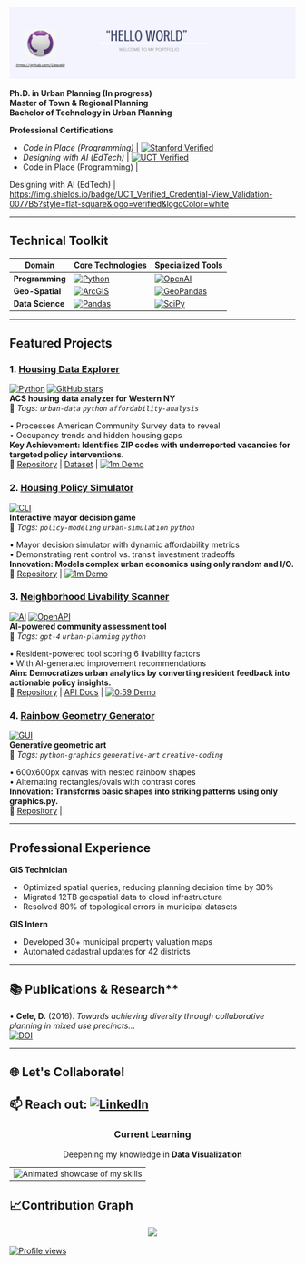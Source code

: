 <p align="center">
  <img src="https://raw.githubusercontent.com/Descele/Descele/main/banner/banner.png" alt="Banner" />
</p>

**Ph.D. in Urban Planning (In progress)**   
**Master of Town & Regional Planning**  
**Bachelor of Technology in Urban Planning**  
 
**Professional Certifications**  
- *Code in Place (Programming)* | [![Stanford Verified](https://img.shields.io/badge/Stanford_Verified_Certificate-View_Validation-8C1515?style=flat-square&logo=verified&logoColor=white)](https://verify.stanford.edu/certificate/123456)
- *Designing with AI (EdTech)*  | [![UCT Verified](https://img.shields.io/badge/UCT_Verified_Credential-View_Validation-0077B5?style=flat-square&logo=verified&logoColor=white)](https://qrcodeverify.uct.ac.za/?reference=42907982-01-AEEO)
- Code in Place (Programming) | 

Designing with AI (EdTech) | https://img.shields.io/badge/UCT_Verified_Credential-View_Validation-0077B5?style=flat-square&logo=verified&logoColor=white

---

## Technical Toolkit

| Domain         | Core Technologies | Specialized Tools |
|----------------|-------------------|-------------------|
| **Programming** | [![Python](https://img.shields.io/badge/Python-3.10+-3776AB?logo=python&style=flat-square)](https://python.org) | [![OpenAI](https://img.shields.io/badge/OpenAI-GPT_4-412991?logo=openai&style=flat-square)](https://openai.com) |
| **Geo-Spatial** | [![ArcGIS](https://img.shields.io/badge/ArcGIS-Pro-2C2D2E?logo=esri&style=flat-square)](https://esri.com) | [![GeoPandas](https://img.shields.io/badge/GeoPandas-0.12+-E5A50C?style=flat-square)](https://geopandas.org) |
| **Data Science** | [![Pandas](https://img.shields.io/badge/Pandas-2.0+-150458?logo=pandas&style=flat-square)](https://pandas.pydata.org) | [![SciPy](https://img.shields.io/badge/SciPy-1.10+-8CAAE6?logo=scipy&style=flat-square)](https://scipy.org) |

---

##  Featured Projects  

### **1. [Housing Data Explorer](https://github.com/Descele/CIP5-Project1)**  
[![Python](https://img.shields.io/badge/Python-3.10+-blue?logo=python&logoColor=white)](https://www.python.org/) 
[![GitHub stars](https://img.shields.io/github/stars/Descele/CIP5_Project1?style=social)](https://github.com/Descele/CIP5_Project1/stargazers)  
**ACS housing data analyzer for Western NY**  
📌 *Tags: `urban-data` `python` `affordability-analysis`*

• Processes American Community Survey data to reveal  
• Occupancy trends and hidden housing gaps  
**Key Achievement: Identifies ZIP codes with underreported vacancies for targeted policy interventions.**  
🔗 [Repository](https://github.com/Descele/CIP5_Project1) | [Dataset](https://www.census.gov/programs-surveys/acs) | [![1m Demo](https://img.shields.io/badge/▶_1:04_Demo-2d3e50?style=for-the-badge&logoColor=white)](https://www.loom.com/share/5df07986504e4ccaa9a161e0bd5bb3fb)

### **2. [Housing Policy Simulator](https://github.com/Descele/CIP5-Project2)**  
[![CLI](https://img.shields.io/badge/CLI-Game-yellowgreen)](https://en.wikipedia.org/wiki/Command-line_interface)  
**Interactive mayor decision game**  
📌 *Tags: `policy-modeling` `urban-simulation` `python`*  

• Mayor decision simulator with dynamic affordability metrics  
• Demonstrating rent control vs. transit investment tradeoffs  
**Innovation: Models complex urban economics using only random and I/O.**  
🔗 [Repository](https://github.com/Descele/CIP5_Project2) | [![1m Demo](https://img.shields.io/badge/▶_1:04_Demo-2d3e50?style=for-the-badge&logoColor=white)](https://www.loom.com/share/f62bdab0c76b434c9a75204b689badb6)

### **3. [Neighborhood Livability Scanner](https://github.com/Descele/CIP5-Project3)**  
[![AI](https://img.shields.io/badge/AI-GPT_4-9cf)](https://openai.com/gpt-4) 
[![OpenAPI](https://img.shields.io/badge/API-OpenAI-purple)](https://platform.openai.com/docs)  
**AI-powered community assessment tool**  
📌 *Tags: `gpt-4` `urban-planning` `python`*  

• Resident-powered tool scoring 6 livability factors  
• With AI-generated improvement recommendations  
**Aim: Democratizes urban analytics by converting resident feedback into actionable policy insights.**  
🔗 [Repository](https://github.com/Descele/CIP5_Project3) | [API Docs](https://platform.openai.com/docs) | [![0:59 Demo](https://img.shields.io/badge/▶_0:59_Demo-2d3e50?style=for-the-badge&logoColor=white)](https://www.loom.com/share/33536c0afa4141d698e2f0ff779f27ba)

### **4. [Rainbow Geometry Generator](https://github.com/Descele/CIP5_Project4)**  
[![GUI](https://img.shields.io/badge/GUI-Canvas-blue)](https://en.wikipedia.org/wiki/Graphical_user_interface)  
**Generative geometric art**  
📌 *Tags: `python-graphics` `generative-art` `creative-coding`*  

• 600x600px canvas with nested rainbow shapes  
• Alternating rectangles/ovals with contrast cores  
**Innovation: Transforms basic shapes into striking patterns using only graphics.py.**  
🔗 [Repository](https://github.com/Descele/CIP5_Project4) |


---
## Professional Experience

**GIS Technician**
- Optimized spatial queries, reducing planning decision time by 30%  
- Migrated 12TB geospatial data to cloud infrastructure  
- Resolved 80% of topological errors in municipal datasets  

**GIS Intern**  
- Developed 30+ municipal property valuation maps  
- Automated cadastral updates for 42 districts  

---
## 📚 Publications & Research**  
• **Cele, D.** (2016). *Towards achieving diversity through collaborative planning in mixed use precincts...*  
[![DOI](https://img.shields.io/badge/DOI-10.1234/abcd-blue)](https://www.researchgate.net/publication/315951040)

---
<!--Collaboration-->
<h2 align="left">🌐 Let's Collaborate! </h2>

📫 Reach out: [![LinkedIn](https://img.shields.io/badge/LinkedIn-0077B5?logo=linkedin)](https://www.linkedin.com/in/desiree-cele-783a7026/)
---
<!-- Languages and Tools Section -->
<table>
  <tr>
    <td>
      <picture>
        <source media="(prefers-color-scheme: dark)" srcset="./Skills_Animation_Dark.gif">
        <source media="(prefers-color-scheme: light)" srcset="./Skills_Animation_White.gif">
        <img alt="Animated showcase of my skills" src="./Skills_Animation_White.gif" style="max-width: 100%; height: auto;">
      </picture>
    </td>
     <h3 style="text-align: center;">Current Learning</h3>
<ul style="text-align: center; list-style-type: none; padding-left: 0;">
  <li>Deepening my knowledge in <strong>Data Visualization</strong></li>
</ul>
      </ul>
    </td>
  </tr>
</table>

<!--Contribution Graph-->
<h2 align="left">📈Contribution Graph </h2>
<div align="center">
    <img src="https://github-readme-activity-graph.vercel.app/graph?username=Descele&bg_color=220a28&&color=ffffff&line=c56a90&point=ffeb95&area=false&hide_border=false" border-radius="15">
</div>

[![Profile views](https://komarev.com/ghpvc/?username=Descele)](https://github.com/Descele)


